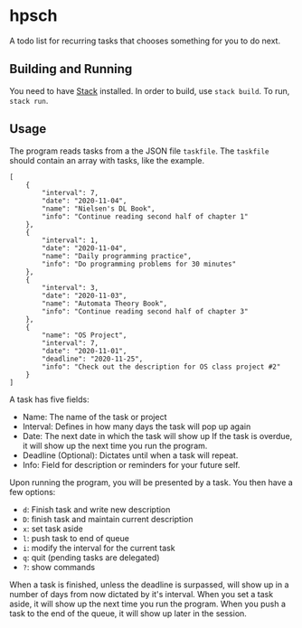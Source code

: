 # hpsch

A todo list for recurring tasks that chooses something
for you to do next.

## Building and Running

You need to have [Stack](https://docs.haskellstack.org/en/stable/README/) installed.
In order to build, use `stack build`.
To run, `stack run`.

## Usage

The program reads tasks from a the JSON file `taskfile`.
The `taskfile` should contain an array with tasks,
like the example.

```
[
    {
        "interval": 7,
        "date": "2020-11-04",
        "name": "Nielsen's DL Book",
        "info": "Continue reading second half of chapter 1"
    },
    {
        "interval": 1,
        "date": "2020-11-04",
        "name": "Daily programming practice",
        "info": "Do programming problems for 30 minutes"
    },
    {
        "interval": 3,
        "date": "2020-11-03",
        "name": "Automata Theory Book",
        "info": "Continue reading second half of chapter 3"
    },
    {
        "name": "OS Project",
        "interval": 7,
        "date": "2020-11-01",
        "deadline": "2020-11-25",
        "info": "Check out the description for OS class project #2"
    }
]
```

A task has five fields:

- Name: The name of the task or project
- Interval: Defines in how many days the task will pop up again
- Date: The next date in which the task will show up
  If the task is overdue, it will show up the next
  time you run the program.
- Deadline (Optional): Dictates until when a task will repeat.
- Info: Field for description or reminders for your future self.

Upon running the program, you will be presented by a task.
You then have a few options:

- `d`: Finish task and write new description
- `D`: finish task and maintain current description
- `x`: set task aside
- `l`: push task to end of queue
- `i`: modify the interval for the current task
- `q`: quit (pending tasks are delegated)
- `?`: show commands

When a task is finished, unless the deadline is surpassed,
will show up in a number of days from now dictated by it's
interval.
When you set a task aside, it will show up the next time
you run the program.
When you push a task to the end of the queue, it will show
up later in the session.
